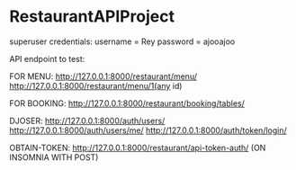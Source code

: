 # RestaurantAPIProject



superuser credentials:
username = Rey
password = ajooajoo

API endpoint to test:

FOR MENU:
http://127.0.0.1:8000/restaurant/menu/
http://127.0.0.1:8000/restaurant/menu/1(any id)

FOR BOOKING:
http://127.0.0.1:8000/restaurant/booking/tables/

DJOSER:
http://127.0.0.1:8000/auth/users/
http://127.0.0.1:8000/auth/users/me/
http://127.0.0.1:8000/auth/token/login/

OBTAIN-TOKEN:
http://127.0.0.1:8000/restaurant/api-token-auth/ (ON INSOMNIA WITH POST)

